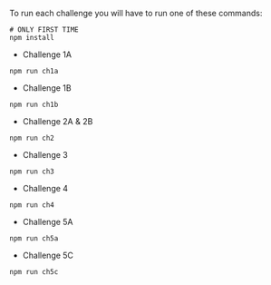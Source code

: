 To run each challenge you will have to run one of these commands:
```
# ONLY FIRST TIME
npm install
```

* Challenge 1A
```
npm run ch1a
```
* Challenge 1B
```
npm run ch1b
```
* Challenge 2A & 2B
```
npm run ch2
```
* Challenge 3
```
npm run ch3
```
* Challenge 4
```
npm run ch4
```
* Challenge 5A
```
npm run ch5a
```
* Challenge 5C
```
npm run ch5c
```